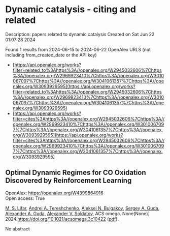 # Dynamic catalysis - citing and related
Description: papers related to dynamic catalysis
Created on Sat Jun 22 01:07:28 2024

Found 1 results from 2024-06-15 to 2024-06-22
OpenAlex URLS (not including from_created_date or the API key)
- [https://api.openalex.org/works?filter=related_to%3Ahttps%3A//openalex.org/W2945032606%7Chttps%3A//openalex.org/W2969923410%7Chttps%3A//openalex.org/W3010067097%7Chttps%3A//openalex.org/W3041061357%7Chttps%3A//openalex.org/W3093929595](https://api.openalex.org/works?filter=related_to%3Ahttps%3A//openalex.org/W2945032606%7Chttps%3A//openalex.org/W2969923410%7Chttps%3A//openalex.org/W3010067097%7Chttps%3A//openalex.org/W3041061357%7Chttps%3A//openalex.org/W3093929595)
- [https://api.openalex.org/works?filter=cites%3Ahttps%3A//openalex.org/W2945032606%7Chttps%3A//openalex.org/W2969923410%7Chttps%3A//openalex.org/W3010067097%7Chttps%3A//openalex.org/W3041061357%7Chttps%3A//openalex.org/W3093929595](https://api.openalex.org/works?filter=cites%3Ahttps%3A//openalex.org/W2945032606%7Chttps%3A//openalex.org/W2969923410%7Chttps%3A//openalex.org/W3010067097%7Chttps%3A//openalex.org/W3041061357%7Chttps%3A//openalex.org/W3093929595)

## Optimal Dynamic Regimes for CO Oxidation Discovered by Reinforcement Learning   

OpenAlex: https://openalex.org/W4399864916    
Open access: True
    
[M. S. Lifar](https://openalex.org/A5055468753), [Andrei A. Tereshchenko](https://openalex.org/A5071574900), [Aleksei N. Bulgakov](https://openalex.org/A5031651670), [Sergey A. Guda](https://openalex.org/A5065855550), [Alexander A. Guda](https://openalex.org/A5047279545), [Alexander V. Soldatov](https://openalex.org/A5088833253), ACS omega. None(None)] 2024.https://doi.org/10.1021/acsomega.3c10422 ([pdf](https://pubs.acs.org/doi/pdf/10.1021/acsomega.3c10422)).
    
No abstract    

    

